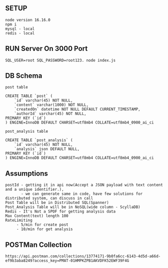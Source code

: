 ## SETUP

    node version 16.16.0
    npm i
    mysql - local
    redis - local

## RUN Server On 3000 Port

    SQL_USER=root SQL_PASSWORD=root123. node index.js 

## DB Schema

    post table

    CREATE TABLE `post` (
        `id` varchar(45) NOT NULL,
        `content` varchar(1000) NOT NULL,
        `createdOn` datetime NOT NULL DEFAULT CURRENT_TIMESTAMP,
        `authorId` varchar(45) NOT NULL,
    PRIMARY KEY (`id`)
    ) ENGINE=InnoDB DEFAULT CHARSET=utf8mb4 COLLATE=utf8mb4_0900_ai_ci

    post_analysis table

    CREATE TABLE `post_analysis` (
        `id` varchar(45) NOT NULL,
        `analysis` json DEFAULT NULL,
    PRIMARY KEY (`id`)
    ) ENGINE=InnoDB DEFAULT CHARSET=utf8mb4 COLLATE=utf8mb4_0900_ai_ci

## Assumptions

    postId - getting it in api now(Accept a JSON payload with text content and a unique identifier.), 
           - we can generate same in code, have few solutions for distributed system, can discuss in call
    Post Table will be in Distributed SQL(Spanner)
    Post_Analysis Table will be in NoSQL(wide column - ScyllaDB)
    Redis - It's Not a SPOF for getting analysis data
    Max Content(text) length 100
    RateLimiting 
         - 5/min for create post
         - 10/min for get analysis

## POSTMan Collection

    https://api.postman.com/collections/13774171-9b0fa6cc-6143-4d5d-a66d-ef9b3aba8249?access_key=PMAT-01HMPKZPB1AKVDFK52EWF39F4G

        




